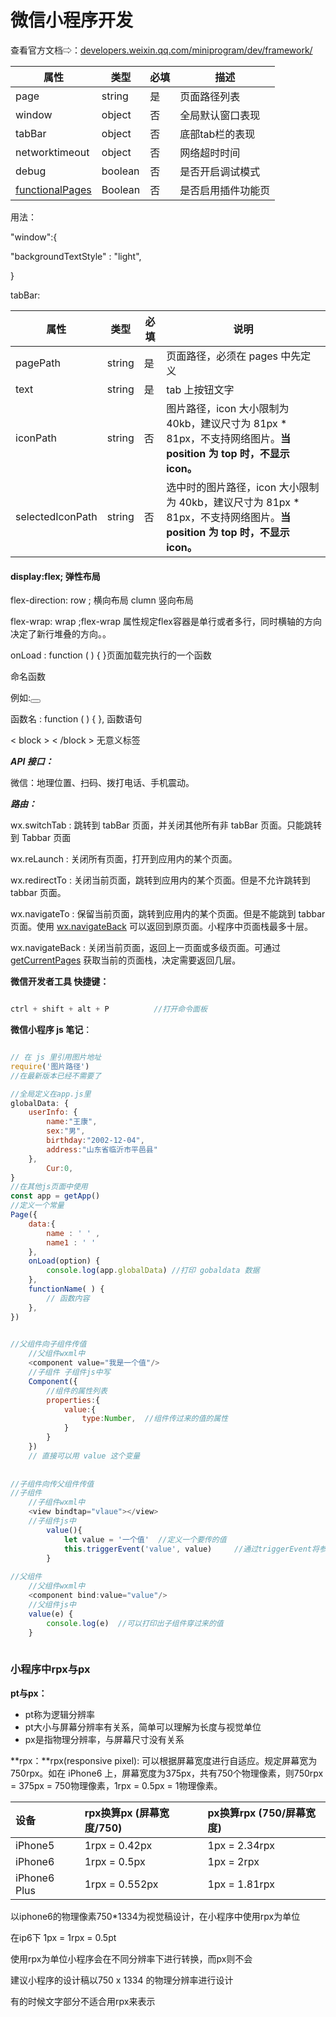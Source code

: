 # 微信小程序开发



查看官方文档⇨：[developers.weixin.qq.com/miniprogram/dev/framework/](https://developers.weixin.qq.com/miniprogram/dev/framework/)

| 属性                                                         | 类型    | 必填 | 描述               |
| ------------------------------------------------------------ | ------- | ---- | ------------------ |
| page                                                         | string  | 是   | 页面路径列表       |
| window                                                       | object  | 否   | 全局默认窗口表现   |
| tabBar                                                       | object  | 否   | 底部tab栏的表现    |
| networktimeout                                               | object  | 否   | 网络超时时间       |
| debug                                                        | boolean | 否   | 是否开启调试模式   |
| [functionalPages](https://developers.weixin.qq.com/miniprogram/dev/reference/configuration/app.html#functionalPages) | Boolean | 否   | 是否启用插件功能页 |

用法：

"window":{ 

 "backgroundTextStyle" : "light",

 }

tabBar:

| 属性             | 类型   | 必填 | 说明                                                         |
| ---------------- | ------ | ---- | ------------------------------------------------------------ |
| pagePath         | string | 是   | 页面路径，必须在 pages 中先定义                              |
| text             | string | 是   | tab 上按钮文字                                               |
| iconPath         | string | 否   | 图片路径，icon 大小限制为 40kb，建议尺寸为 81px * 81px，不支持网络图片。**当** **position** **为** **top** **时，不显示 icon。** |
| selectedIconPath | string | 否   | 选中时的图片路径，icon 大小限制为 40kb，建议尺寸为 81px * 81px，不支持网络图片。**当** **position** **为** **top** **时，不显示 icon。** |



#### display:flex; 弹性布局 

flex-direction:  row ;  横向布局  clumn 竖向布局

flex-wrap: wrap ;flex-wrap 属性规定flex容器是单行或者多行，同时横轴的方向决定了新行堆叠的方向。。



onLoad : function ( ) { }页面加载完执行的一个函数



命名函数

 例如:<button bindtap="函数名"></button>

函数名 : function ( ) { },  函数语句

< block > < /block > 无意义标签



***API 接口：***

  微信：地理位置、扫码、拨打电话、手机震动。



***路由：***

wx.switchTab : 跳转到 tabBar 页面，并关闭其他所有非 tabBar 页面。只能跳转到 Tabbar 页面

wx.reLaunch : 关闭所有页面，打开到应用内的某个页面。

wx.redirectTo : 关闭当前页面，跳转到应用内的某个页面。但是不允许跳转到 tabbar 页面。

wx.navigateTo : 保留当前页面，跳转到应用内的某个页面。但是不能跳到 tabbar 页面。使用 [wx.navigateBack](https://developers.weixin.qq.com/miniprogram/dev/api/route/wx.navigateBack.html) 可以返回到原页面。小程序中页面栈最多十层。

wx.navigateBack : 关闭当前页面，返回上一页面或多级页面。可通过 [getCurrentPages](https://developers.weixin.qq.com/miniprogram/dev/reference/api/getCurrentPages.html) 获取当前的页面栈，决定需要返回几层。



**微信开发者工具 快捷键：**

``` scss

ctrl + shift + alt + P 			//打开命令面板

```



**微信小程序 js 笔记**：
``` js

// 在 js 里引用图片地址 
require('图片路径')
//在最新版本已经不需要了

//全局定义在app.js里
globalData: {
    userInfo: { 
        name:"王康", 
        sex:"男",
        birthday:"2002-12-04",    
        address:"山东省临沂市平邑县" 
    },
        Cur:0,
}
//在其他js页面中使用
const app = getApp()
//定义一个常量  
Page({  
    data:{  
        name : ' ' ,  
        name1 : ' '
    },
    onLoad(option) {
        console.log(app.globalData) //打印 gobaldata 数据 
    },   
    functionName( ) {  
        // 函数内容   
    },
})
    

//父组件向子组件传值
    //父组件wxml中
    <component value="我是一个值"/>
    //子组件 子组件js中写 
    Component({ 
        //组件的属性列表   
        properties:{    
            value:{ 
                type:Number,  //组件传过来的值的属性   
            }
        }
    })
	// 直接可以用 value 这个变量 
    
    
//子组件向传父组件传值
//子组件
    //子组件wxml中 
    <view bindtap="vlaue"></view>
    //子组件js中 
        value(){   
            let value = '一个值'  //定义一个要传的值  
            this.triggerEvent('value', value)     //通过triggerEvent将参数传给父组件 
        }
    
//父组件
    //父组件wxml中 
    <component bind:value="value"/>
    //父组件js中 
    value(e) {
        console.log(e)  //可以打印出子组件穿过来的值 
    }
    
```



### 小程序中rpx与px

**pt与px：**

- pt称为逻辑分辨率
- pt大小与屏幕分辨率有关系，简单可以理解为长度与视觉单位
- px是指物理分辨率，与屏幕尺寸没有关系

**rpx：**rpx(responsive pixel): 可以根据屏幕宽度进行自适应。规定屏幕宽为750rpx。如在 iPhone6 上，屏幕宽度为375px，共有750个物理像素，则750rpx = 375px = 750物理像素，1rpx = 0.5px = 1物理像素。

| 设备         | rpx换算px (屏幕宽度/750) | px换算rpx (750/屏幕宽度) |
| :----------- | :----------------------- | :----------------------- |
| iPhone5      | 1rpx = 0.42px            | 1px = 2.34rpx            |
| iPhone6      | 1rpx = 0.5px             | 1px = 2rpx               |
| iPhone6 Plus | 1rpx = 0.552px           | 1px = 1.81rpx            |

以iphone6的物理像素750*1334为视觉稿设计，在小程序中使用rpx为单位

在ip6下 1px = 1rpx = 0.5pt

使用rpx为单位小程序会在不同分辨率下进行转换，而px则不会

建议小程序的设计稿以750 x 1334 的物理分辨率进行设计

有的时候文字部分不适合用rpx来表示